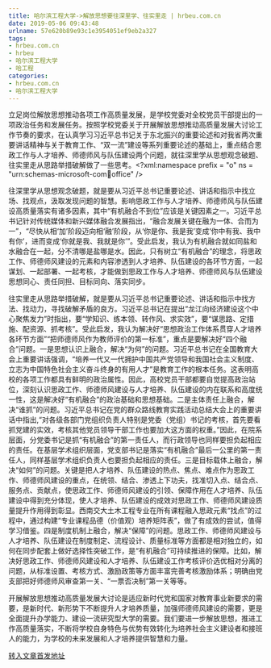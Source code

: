 ```yaml
---
title: 哈尔滨工程大学->解放思想要往深里学、往实里走 | hrbeu.com.cn
date: 2019-05-06 09:43:48
urlname: 57e620b89e93c1e3954051ef9eb2a327
tags: 
- hrbeu.com.cn
- hrbeu
- 哈尔滨工程大学
- 哈工程
categories:
- hrbeu.com.cn
- 哈尔滨工程大学
---
```


立足岗位解放思想推动各项工作高质量发展，是学校党委对全校党员干部提出的一项政治任务和发展任务。按照学校党委关于开展解放思想推动高质量发展大讨论工作节奏的要求，在认真学习习近平总书记关于东北振兴的重要论述和对我省两次重要讲话精神与关于教育工作、“双一流”建设等系列重要论述的基础上，重点结合思政工作与人才培养、师德师风与队伍建设两个问题，就往深里学从思想观念破题、往实里走从思路举措破解做了一些思考。<?xml:namespace prefix = "o" ns = "urn:schemas-microsoft-com:office:office" />

往深里学从思想观念破题，就是要从习近平总书记重要论述、讲话和指示中找立场、找观点，汲取发现问题的智慧。影响思政工作与人才培养、师德师风与队伍建设高质量落实有诸多因素，其中“有机融合不到位”应该是关键因素之一。习近平总书记针对传统媒体和新兴媒体融合发展指出，“融合发展关键在融为一体、合而为一”，“尽快从相‘加’阶段迈向相‘融’阶段，从‘你是你、我是我’变成‘你中有我、我中有你’，进而变成‘你就是我、我就是你’”。受此启发，我认为有机融合就如同盐和水融合在一起，分不清哪是盐哪是水。因此，只有树立“有机融合”的理念，将思政工作、师德师风建设的元素和内容渗透到人才培养、队伍建设的各环节方面，一起谋划、一起部署、一起考核，才能做到思政工作与人才培养、师德师风与队伍建设思想同心、责任同担、目标同向、落实同步。

往实里走从思路举措破解，就是要从习近平总书记重要论述、讲话和指示中找方法、找动力，寻找破解矛盾的良方。习近平总书记在提出“龙江向经济建设这个中心聚焦发力”时指出，要“学知识、练本领、转作风、求实效”，要“谋思路、定措施、配资源、抓考核”。受此启发，我认为解决好“思想政治工作体系贯穿人才培养各环节方面”“把师德师风作为教师评价的第一标准”，重点是要解决好“四个融合”问题。一是思想认识上融合，解决“为何”的问题。习近平总书记在全国教育大会上重要讲话强调，“培养一代又一代拥护中国共产党领导和我国社会主义制度、立志为中国特色社会主义奋斗终身的有用人才”是教育工作的根本任务。这表明高校的各项工作都具有鲜明的政治属性。因此，高校党员干部都要自觉提高政治站位，深刻认识思政工作、师德师风建设与人才培养、队伍建设的内在联系和高度统一性，这是解决好“有机融合”的政治基础和思想基础。二是主体责任上融合，解决“谁抓”的问题。习近平总书记在党的群众路线教育实践活动总结大会上的重要讲话中指出,“对各级各部门党组织负责人特别是党委（党组）书记的考核，首先要看抓党建的实效，考核其他党员领导干部工作也要加大这方面的权重。”因此，在院系层面，分党委书记是抓“有机融合”的第一责任人，而行政领导也同样要担负起相应的责任。在基层学术组织层面，党支部书记是落实“有机融合”最后一公里的第一责任人，同样基层学术组织负责人也要担负起相应的责任。三是目标载体上融合，解决“如何”的问题。关键是把人才培养、队伍建设的热点、焦点、难点作为思政工作、师德师风建设的重点，在统领、结合、渗透上下功夫，找准切入点、结合点、服务点、贡献点，使思政工作、师德师风建设的引领、保障作用在人才培养、队伍建设中得到充分体现，使人才培养、队伍建设的成效对思政工作、师德师风建设质量提升作用得到彰显。西南交大土木工程专业在所有课程融入思政元素“找点”的过程中，通过构建“专业课程品德（价值观）培养矩阵表”，做了有成效的尝试，值得学习借鉴。四是制度机制上融合，解决“保障”的问题。思政工作、师德师风建设与人才培养、队伍建设在制度制定、流程设计、质量标准等方面都是相对独立的，如何在同步配套上做好选择性突破工作，是“有机融合”可持续推进的保障。比如，解决好思政工作、师德师风建设和人才培养、队伍建设工作考核评价选优相对分离的问题，从标准设置、考核方式、激励政策等方面丰富完善考核激励体系；明确由党支部把好师德师风审查第一关、“一票否决制”第一关等等。

开展解放思想推动高质量发展大讨论是适应新时代党和国家对教育事业新要求的需要，是新时代、新形势下不断提升人才培养质量，加强师德师风建设的需要，更是全面提升办学能力、建设一流研究型大学的需要。我们要进一步解放思想，推进工作高质量落实，不断将学校自身特色与优势有效转化为培养社会主义建设者和接班人的能力，为学校的未来发展和人才培养提供智慧和力量。

[转入文章首发地址](http://gongxue.cn/news/2019/201904/news_195114.html)